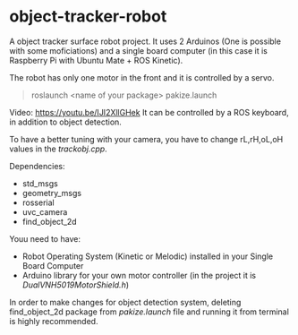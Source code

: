 # object-tracker-robot
A object tracker surface robot project. It uses 2 Arduinos (One is possible with some moficiations) and a single board computer (in this case it is Raspberry Pi with Ubuntu Mate + ROS Kinetic).

The robot has only one motor in the front and it is controlled by a servo.
>roslaunch \<name of your package> pakize.launch

Video: https://youtu.be/IJI2XllGHek
It can be controlled by a ROS keyboard, in addition to object detection.

To have a better tuning with your camera, you have to change rL,rH,oL,oH values in the *trackobj.cpp*.

Dependencies:
- std_msgs
- geometry_msgs
- rosserial
- uvc_camera
- find_object_2d

Youu need to have:
- Robot Operating System (Kinetic or Melodic) installed in your Single Board Computer
- Arduino library for your own motor controller (in the project it is *DualVNH5019MotorShield.h*)

In order to make changes for object detection system, deleting find_object_2d package from *pakize.launch* file and running it from terminal is highly recommended.
